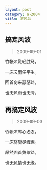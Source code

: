 ```yaml
---
layout: post
category: a-2004
title: 定风波
---
```


## 搞定风波 ##

> 2009-09-01

竹帐凉鞋轻胜马，

一床云雨任平生。

回首向来瑟瑟处，

也无风雨也无情。

## 再搞定风波 ##

> 2009-09-03

竹帐凉席心忐忑，

一床旖旎尽缠绵。

豁然回首黄粱处，

也无风情也无缘。